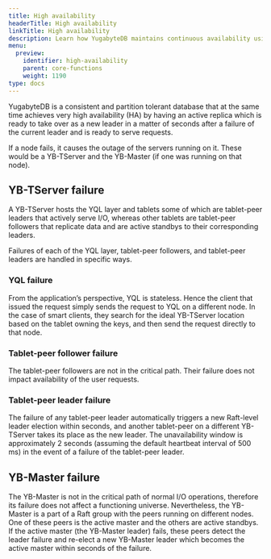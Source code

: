 ```yaml
---
title: High availability
headerTitle: High availability
linkTitle: High availability
description: Learn how YugabyteDB maintains continuous availability using multiple replicas.
menu:
  preview:
    identifier: high-availability
    parent: core-functions
    weight: 1190
type: docs
---
```


YugabyteDB is a consistent and partition tolerant database that at the same time achieves very high availability (HA) by having an active replica which is ready to take over as a new leader in a matter of seconds after a failure of the current leader and is ready to serve requests.

If a node fails, it causes the outage of the servers running on it. These would be a YB-TServer and the YB-Master (if one was running on that node).

## YB-TServer failure

A YB-TServer hosts the YQL layer and tablets some of which are tablet-peer leaders that actively serve I/O, whereas other tablets are tablet-peer followers that replicate data and are active standbys to their corresponding leaders.

Failures of each of the YQL layer, tablet-peer followers, and tablet-peer leaders are handled in specific ways.

### YQL failure

From the application’s perspective, YQL is stateless. Hence the client that issued the request simply sends the request to YQL on a different node. In the case of smart clients, they search for the ideal YB-TServer location based on the tablet owning the keys, and then send the request directly to that node.

### Tablet-peer follower failure

The tablet-peer followers are not in the critical path. Their failure does not impact availability of the user requests.

### Tablet-peer leader failure

The failure of any tablet-peer leader automatically triggers a new Raft-level leader election within seconds, and another tablet-peer on a different YB-TServer takes its place as the new leader. The unavailability window is approximately 2 seconds (assuming the default heartbeat interval of 500 ms) in the event of a failure of the tablet-peer leader.

## YB-Master failure

The YB-Master is not in the critical path of normal I/O operations, therefore its failure does not affect a functioning universe. Nevertheless, the YB-Master is a part of a Raft group with the peers running on different nodes. One of these peers is the active master and the others are active standbys. If the active master (the YB-Master leader) fails, these peers detect the leader failure and re-elect a new YB-Master leader which becomes the active master within seconds of the failure.
